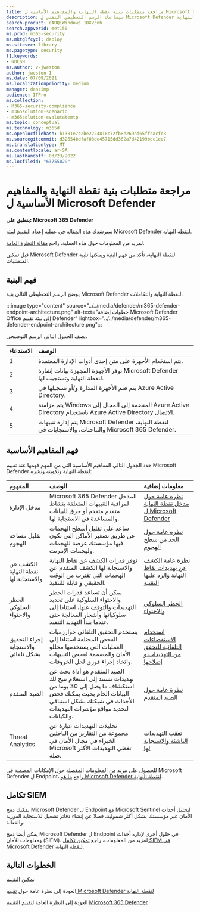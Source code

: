 ```yaml
---
title: مراجعة متطلبات بنية نقطة النهاية والمفاهيم الأساسية ل Microsoft Defender
description: سيساعدك الرسم التخطيطي التقني ل Microsoft Defender لنقطة النهاية Microsoft 365 Defender على فهم الهوية في Microsoft 365 قبل إنشاء المعمل التجريبي أو بيئة الإصدار التجريبي.
search.product: eADQiWindows 10XVcnh
search.appverid: met150
ms.prod: m365-security
ms.mktglfcycl: deploy
ms.sitesec: library
ms.pagetype: security
f1.keywords:
- NOCSH
ms.author: v-jweston
author: jweston-1
ms.date: 07/09/2021
ms.localizationpriority: medium
manager: dansimp
audience: ITPro
ms.collection:
- M365-security-compliance
- m365solution-scenario
- m365solution-evalutatemtp
ms.topic: conceptual
ms.technology: m365d
ms.openlocfilehash: b1381e7c2be2224818c72fb8e269ad65ffcacfc8
ms.sourcegitcommit: d32654bdfaf08de45715dd362a7d42199bdc1ee7
ms.translationtype: MT
ms.contentlocale: ar-SA
ms.lasthandoff: 03/23/2022
ms.locfileid: "63755029"
---
```

# <a name="review-microsoft-defender-for-endpoint-architecture-requirements-and-key-concepts"></a>مراجعة متطلبات بنية نقطة النهاية والمفاهيم الأساسية ل Microsoft Defender

**ينطبق على: Microsoft 365 Defender**

سترشدك هذه المقالة في عملية إعداد التقييم لبيئة Microsoft Defender لنقطة النهاية.

لمزيد من المعلومات حول هذه العملية، راجع [مقالة النظرة العامة](eval-defender-endpoint-overview.md).

قبل تمكين Microsoft Defender لنقطة النهاية، تأكد من فهم البنية ويمكنها تلبية المتطلبات.

## <a name="understand-the-architecture"></a>فهم البنية

يوضح الرسم التخطيطي التالي بنية Microsoft Defender لنقطة النهاية والتكاملات. 

:::image type="content" source="../../media/defender/m365-defender-endpoint-architecture.png" alt-text="خطوات إضافة Microsoft Defender Office إلى بيئة تقييم Defender" lightbox="../../media/defender/m365-defender-endpoint-architecture.png":::

يصف الجدول التالي الرسم التوضيحي.

الاستدعاء | الوصف
:---|:---|
1 | يتم استخدام الأجهزة على متن إحدى أدوات الإدارة المعتمدة. 
2 | توفر الأجهزة المجهزة بيانات إشارة Microsoft Defender لنقطة النهاية وتستجيب لها.
3 | يتم ضم الأجهزة المدارة و/أو تسجيلها في Azure Active Directory.
4 | يتم مزامنة Windows المنضمة إلى المجال إلى Azure Active Directory باستخدام Azure Active Directory الاتصال.
5 | يتم إدارة تنبيهات Microsoft Defender لنقطة النهاية، والتباحثات، والاستجابات في Microsoft 365 Defender.

## <a name="understand-key-concepts"></a>فهم المفاهيم الأساسية

حدد الجدول التالي المفاهيم الأساسية التي من المهم فهمها عند تقييم Microsoft Defender لنقطة النهاية وتكوينه ونشره: 

المفهوم | الوصف | معلومات إضافية
:---|:---|:---|
مدخل الإدارة | Microsoft 365 Defender المدخل لمراقبة التنبيهات المتعلقة بنشاط متقدم متقدم أو خرق للبيانات والمساعدة في الاستجابة لها. | [نظرة عامة حول مدخل نقطة النهاية ل Microsoft Defender](/microsoft-365/security/defender-endpoint/portal-overview)
تقليل مساحة الهجوم | ساعد على تقليل أسطح الهجمات عن طريق تصغير الأماكن التي تكون فيها مؤسستك عرضة للهجمات ولهجمات الإنترنت. | [نظرة عامة حول الحد من سطح الهجوم](/microsoft-365/security/defender-endpoint/overview-attack-surface-reduction)
الكشف عن نقطة النهاية والاستجابة لها | توفر قدرات الكشف عن نقاط النهاية والاستجابة لها الكشف المتقدم عن الهجمات التي تقترب من الوقت الحقيقي و قابلة للتنفيذ. | [نظرة عامة الكشف عن تهديدات نقاط النهاية والرد عليها التقنية](/microsoft-365/security/defender-endpoint/overview-endpoint-detection-response)
الحظر السلوكي والاحتواء | يمكن أن تساعد قدرات الحظر والاحتواء السلوكية على تحديد التهديدات والتوقف عنها، استنادا إلى سلوكياتها وأشجار المعالجة حتى عندما يبدأ التهديد التنفيذ. | [الحظر السلوكي والاحتواء](/microsoft-365/security/defender-endpoint/behavioral-blocking-containment)
إجراء التحقيق والاستجابة بشكل تلقائي | يستخدم التحقيق التلقائي خوارزميات الفحص المختلفة استنادا إلى العمليات التي يستخدمها محللو الأمان والمصممة لفحص التنبيهات واتخاذ إجراء فوري لحل الخروقات. | [استخدام الاستقصاءات التلقائية للتحقق من التهديدات و إصلاحها](/microsoft-365/security/defender-endpoint/automated-investigations)
الصيد المتقدم | الصيد المتقدم هو أداة بحث عن تهديدات تستند إلى استعلام تتيح لك استكشاف ما يصل إلى 30 يوما من البيانات الخام بحيث يمكنك فحص الأحداث في شبكتك بشكل استباقي لتحديد مواقع مؤشرات التهديدات والكيانات. | [نظرة عامة حول الصيد المتقدم](/microsoft-365/security/defender-endpoint/advanced-hunting-overview)
Threat Analytics | تحليلات التهديدات عبارة عن مجموعة من التقارير من الباحثين الخبراء في مجال الأمان في Microsoft تغطي التهديدات الأكثر صلة. | [تعقب التهديدات الناشئة والاستجابة لها](/microsoft-365/security/defender-endpoint/threat-analytics)


للحصول على مزيد من المعلومات المفصلة حول الإمكانات المضمنة في Microsoft Defender ل Endpoint، راجع [ما هو Microsoft Defender لنقطة النهاية](/microsoft-365/security/defender-endpoint/microsoft-defender-endpoint).

## <a name="siem-integration"></a>تكامل SIEM

يمكنك دمج Microsoft Defender ل Endpoint مع Microsoft Sentinel لتحليل أحداث الأمان عبر مؤسستك بشكل أكثر شمولية، فضلا عن إنشاء دفاتر تشغيل للاستجابة الفورية والفعالة. 

يمكن أيضا دمج Microsoft Defender ل Endpoint في حلول أخرى لإدارة أحداث ومعلومات الأمان (SIEM). لمزيد من المعلومات، راجع [تمكين تكامل SIEM في Microsoft Defender لنقطة النهاية](/microsoft-365/security/defender-endpoint/enable-siem-integration).


## <a name="next-steps"></a>الخطوات التالية
[تمكين التقييم](eval-defender-endpoint-enable-eval.md)

العودة إلى نظرة عامة حول [تقييم Microsoft Defender لنقطة النهاية](eval-defender-endpoint-overview.md)

العودة إلى النظرة العامة لتقييم التقييم [Microsoft 365 Defender](eval-overview.md)
